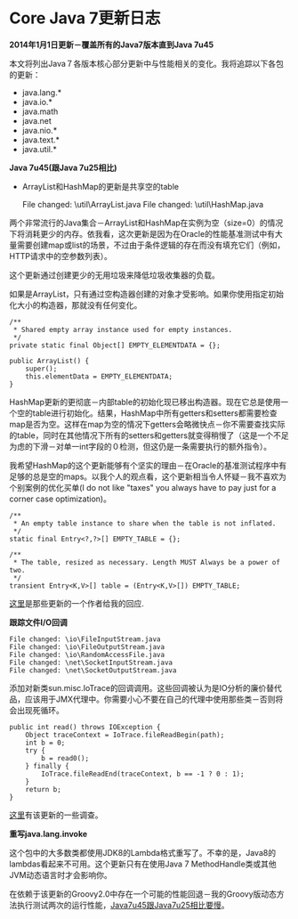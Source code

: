 Core Java 7更新日志
================

**2014年1月1日更新－覆盖所有的Java7版本直到Java 7u45**

本文将列出Java７各版本核心部分更新中与性能相关的变化。我将追踪以下各包的更新：
* java.lang.*
* java.io.*
* java.math
* java.net
* java.nio.*
* java.text.*
* java.util.*

**Java 7u45(跟Java 7u25相比)**

* ArrayList和HashMap的更新是共享空的table

	File changed: \util\ArrayList.java
	File changed: \util\HashMap.java

两个非常流行的Java集合－ArrayList和HashMap在实例为空（size=0）的情况下将消耗更少的内存。依我看，这次更新是因为在Oracle的性能基准测试中有大量需要创建map或list的场景，不过由于条件逻辑的存在而没有填充它们（例如，HTTP请求中的空参数列表）。

这个更新通过创建更少的无用垃圾来降低垃圾收集器的负载。

如果是ArrayList，只有通过空构造器创建的对象才受影响。如果你使用指定初始化大小的构造器，那就没有任何变化。

	/**
	 * Shared empty array instance used for empty instances.
	 */
	private static final Object[] EMPTY_ELEMENTDATA = {};
	 
	public ArrayList() {
	    super();
	    this.elementData = EMPTY_ELEMENTDATA;
	}
		
HashMap更新的更彻底－内部table的初始化现已移出构造器。现在它总是使用一个空的table进行初始化。结果，HashMap中所有getters和setters都需要检查map是否为空。这样在map为空的情况下getters会略微快点－你不需要查找实际的table，同时在其他情况下所有的setters和getters就变得稍慢了（这是一个不足为虑的下滑－对单一int字段的０检测，但这仍是一条需要执行的额外指令）。

我希望HashMap的这个更新能够有个坚实的理由－在Oracle的基准测试程序中有足够的总是空的maps。以我个人的观点看，这个更新相当令人怀疑－我不喜欢为个别案例的优化买单(I do not like "taxes" you always have to pay just for a corner case optimization)。

	/**
	 * An empty table instance to share when the table is not inflated.
	 */
	static final Entry<?,?>[] EMPTY_TABLE = {};
	 
	/**
	 * The table, resized as necessary. Length MUST Always be a power of two.
	 */
	transient Entry<K,V>[] table = (Entry<K,V>[]) EMPTY_TABLE;

[这里](http://www.reddit.com/r/java/comments/1s35n5/core_java_7_change_log/cdtm1z7)是那些更新的一个作者给我的回应.

**跟踪文件I/O回调**

	File changed: \io\FileInputStream.java
	File changed: \io\FileOutputStream.java
	File changed: \io\RandomAccessFile.java
	File changed: \net\SocketInputStream.java
	File changed: \net\SocketOutputStream.java

添加对新类sun.misc.IoTrace的回调调用。这些回调被认为是IO分析的廉价替代品，应该用于JMX代理中。你需要小心不要在自己的代理中使用那些类－否则将会出现死循环。

	public int read() throws IOException {
	    Object traceContext = IoTrace.fileReadBegin(path);
	    int b = 0;
	    try {
	        b = read0();
	    } finally {
	        IoTrace.fileReadEnd(traceContext, b == -1 ? 0 : 1);
	    }
	    return b;
	}

[这里](http://axtaxt.wordpress.com/2013/09/19/experimenting-with-sun-misc-iotrace/)有该更新的一些调查。

**重写java.lang.invoke**

这个包中的大多数类都使用JDK8的Lambda格式重写了。不幸的是，Java8的lambdas看起来不可用。这个更新只有在使用Java 7 MethodHandle类或其他JVM动态语言时才会影响你。

在依赖于该更新的Groovy2.0中存在一个可能的性能回退－我的Groovy版动态方法执行测试两次的运行性能，[Java7u45跟Java7u25相比要慢](http://java-performance.info/static-code-compilation-groovy-2-0/)。

